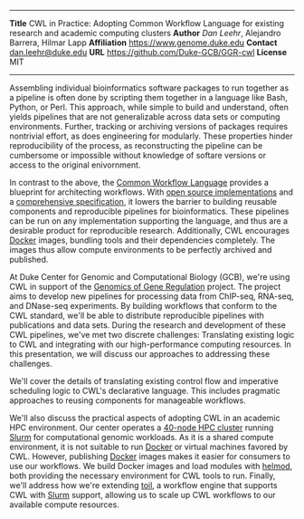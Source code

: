 --------------   -------------------------------------------
**Title**        CWL in Practice: Adopting Common Workflow Language for
                 existing research and academic computing clusters
**Author**       _Dan Leehr_, Alejandro Barrera, Hilmar Lapp
**Affiliation**  https://www.genome.duke.edu
**Contact**      dan.leehr@duke.edu
**URL**          https://github.com/Duke-GCB/GGR-cwl
**License**      MIT
--------------   -------------------------------------------

Assembling individual bioinformatics software packages to run together as a pipeline is often done by  scripting them together in a language like Bash, Python, or Perl. This approach, while simple to build and understand, often yields pipelines that are not generalizable across data sets or computing environments. Further, tracking or archiving versions of packages requires nontrivial effort, as does engineering for modularly. These properties hinder reproducibility of the process, as reconstructing the pipeline can be cumbersome or impossible without knowledge of softare versions or access to the original enivornment.

In contrast to the above, the [Common Workflow Language][1] provides a blueprint for architecting workflows. With [open source implementations][2] and a [comprehensive specification][3], it lowers the barrier to building reusable components and reproducible pipelines for bioinformatics. These pipelines can be run on any implementation supporting the language, and thus are a desirable product for reproducible research. Additionally, CWL encourages [Docker][5] images, bundling tools and their dependencies completely. The images thus allow compute environments to be perfectly archived and published.

At Duke Center for Genomic and Computational Biology (GCB), we're using CWL in support of  the [Genomics of Gene Regulation][4] project. The project aims to develop new pipelines for processing data from ChIP-seq, RNA-seq, and DNase-seq experiments. By building workflows that conform to the CWL standard, we'll be able to distribute reproducible pipelines with publications and data sets. During the research and development of these CWL pipelines, we've met two discrete challenges: Translating existing logic to CWL and integrating with our high-performance computing resources. In this presentation, we will discuss our approaches to addressing these challenges.

We'll cover the details of translating existing control flow and imperative scheduling logic to CWL's declarative language. This includes pragmatic approaches to reusing components for manageable workflows.

We'll also discuss the practical aspects of adopting CWL in an academic HPC environment. Our center operates a [40-node HPC cluster](https://www.genome.duke.edu/cores-and-services/computational-solutions/compute-environments-genomics) running [Slurm][6] for computational genomic workloads. As it is a shared compute environment, it is not suitable to run [Docker][5] or virtual machines favored by CWL. However, publishing [Docker][5] images makes it easier for consumers to use our workflows. We build Docker images and load modules with [helmod][7], both providing the necessary environment for CWL tools to run. Finally, we'll address how we're extending [toil][7], a workflow engine that supports CWL with [Slurm][6] support, allowing us to scale up CWL workflows to our available compute resources.

[1]: http://www.commonwl.org
[2]: http://www.commonwl.org/#Implementations
[3]: http://www.commonwl.org/draft-3/
[4]: http://reddylab.org/projects/#yui_3_17_2_1_1459518975766_247
[5]: http://docker.com
[6]: http://slurm.schedmd.com
[7]: http://toil.readthedocs.org/en/releases-3.1.x/essentials.html
